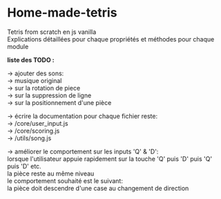 # Home-made-tetris  

Tetris from scratch en js vanilla  
Explications détaillées pour chaque propriétés et méthodes pour chaque module  

**liste des TODO :**  

-> ajouter des sons:  
    -> musique original  
    -> sur la rotation de piece  
    -> sur la suppression de ligne  
    -> sur la positionnement d'une pièce  

-> écrire la documentation pour chaque fichier reste:  
    -> /core/user_input.js  
    -> /core/scoring.js  
    -> /utils/song.js  

-> améliorer le comportement sur les inputs 'Q' & 'D':  
    lorsque l'utilisateur appuie rapidement sur la touche 'Q' puis 'D' puis 'Q' puis 'D' etc.  
    la pièce reste au même niveau  
    le comportement souhaité est le suivant:  
    la pièce doit descendre d'une case au changement de direction  

